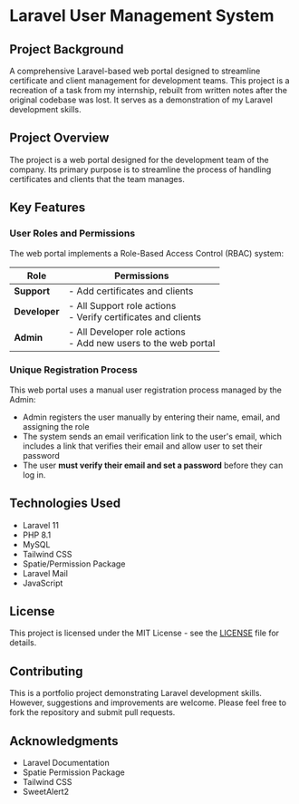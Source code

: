 # Laravel User Management System

## Project Background

A comprehensive Laravel-based web portal designed to streamline certificate and client management for development teams. This project is a recreation of a task from my internship, rebuilt from written notes after the original codebase was lost. It serves as a demonstration of my Laravel development skills.

## Project Overview

The project is a web portal designed for the development team of the company. Its primary purpose is to streamline the process of handling certificates and clients that the team manages.

## Key Features

### User Roles and Permissions

The web portal implements a Role-Based Access Control (RBAC) system:

| Role | Permissions |
|------|-------------|
| **Support** | - Add certificates and clients |
| **Developer** | - All Support role actions<br>- Verify certificates and clients |
| **Admin** | - All Developer role actions<br>- Add new users to the web portal |

### Unique Registration Process

This web portal uses a manual user registration process managed by the Admin:
- Admin registers the user manually by entering their name, email, and assigning the role
- The system sends an email verification link to the user's email, which includes a link that verifies their email and allow user to set their password
- The user **must verify their email and set a password** before they can log in.

## Technologies Used

- Laravel 11
- PHP 8.1
- MySQL
- Tailwind CSS
- Spatie/Permission Package
- Laravel Mail
- JavaScript

## License
This project is licensed under the MIT License - see the [LICENSE](LICENSE) file for details.

## Contributing
This is a portfolio project demonstrating Laravel development skills. However, suggestions and improvements are welcome. Please feel free to fork the repository and submit pull requests.

## Acknowledgments
- Laravel Documentation
- Spatie Permission Package
- Tailwind CSS
- SweetAlert2
